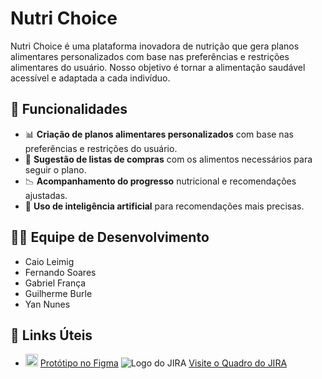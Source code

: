 # Nutri Choice

Nutri Choice é uma plataforma inovadora de nutrição que gera planos alimentares personalizados com base nas preferências e restrições alimentares do usuário. Nosso objetivo é tornar a alimentação saudável acessível e adaptada a cada indivíduo.

## 📌 Funcionalidades
- 📊 **Criação de planos alimentares personalizados** com base nas preferências e restrições do usuário.
- 🛒 **Sugestão de listas de compras** com os alimentos necessários para seguir o plano.
- 📉 **Acompanhamento do progresso** nutricional e recomendações ajustadas.
- 🤖 **Uso de inteligência artificial** para recomendações mais precisas.

## 👨‍💻 Equipe de Desenvolvimento
- Caio Leimig
- Fernando Soares
- Gabriel França
- Guilherme Burle
- Yan Nunes

## 🔗 Links Úteis
- <img src="https://upload.wikimedia.org/wikipedia/commons/3/33/Figma-logo.svg" alt="Figma Logo" width="20" height="20"> [Protótipo no Figma](https://www.figma.com/design/jQSgfpDlNCRetoDEvQjKXb/Untitled?node-id=0-1&p=f&t=L4Ae5OJ66n1Ktpue-0)
![Logo do JIRA](https://www.atlassian.com/dam/jcr:2e5d9b92-7b4a-457d-aeea-4a0cfef70f89/jira-logo.svg)
[Visite o Quadro do JIRA](https://nutrichoic.atlassian.net/jira/software/projects/NUT/boards/3/backlog)


